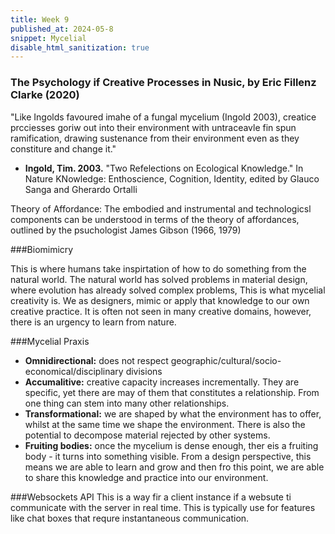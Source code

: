 ```yaml
---
title: Week 9
published_at: 2024-05-8
snippet: Mycelial
disable_html_sanitization: true
---
```


### The Psychology if Creative Processes in Nusic, by Eric Fillenz Clarke (2020)

"Like Ingolds favoured imahe of a fungal mycelium (Ingold 2003), creatice prcciesses goriw out into their environment with untraceavle fin spun ramification, drawing sustenance from their environment even as they constiture and change it."
- **Ingold, Tim. 2003.** "Two Refelections on Ecological Knowledge." In Nature KNowledge: Enthoscience, Cognition, Identity, edited by Glauco Sanga and Gherardo Ortalli

Theory of Affordance: The embodied and instrumental and technologicsl components can be understood in terms of the theory of affordances, outlined by the psuchologist James Gibson (1966, 1979)

###Biomimicry

This is where humans take inspirtation of how to do something from the natural world. The natural world has solved problems in material design, where evolution has already solved complex problems, This is what mycelial creativity is. We as designers, mimic or apply that knowledge to our own creative practice. It is often not seen in many creative domains, however, there is an urgency to learn from nature.

###Mycelial Praxis
- **Omnidirectional:** does not respect geographic/cultural/socio-economical/disciplinary divisions
- **Accumalitive:** creative capacity increases incrementally. They are specific, yet there are may of them that constitutes a relationship. From one thing can stem into many other relationships.
- **Transformational:** we are shaped by what the environment has to offer, whilst at the same time we shape the environment. There is also the potential to decompose material rejected by other systems.
- **Fruiting bodies:** once the mycelium is dense enough, ther eis a fruiting body - it turns into something visible. From a design perspective, this means we are able to learn and grow and then fro this point, we are able to share this knowledge and practice into our environment.

###Websockets API
This is a way fir a client instance if a websute ti communicate with the server in real time. This is typically use for features like chat boxes that requre instantaneous communication.

